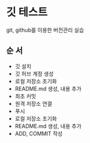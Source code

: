 # 깃 테스트
git, github를 이용한 버전관리 실습

## 순 서
- 깃 설치
- 깃 허브 계정 생성
- 로컬 저장소 초기화
- README.md 생성, 내용 추가
- 최초 커밋
- 원격 저장소 연결
- 푸시
- 로컬 저장소 초기화
- README.md 생성, 내용 추가
- ADD, COMMIT 작성


